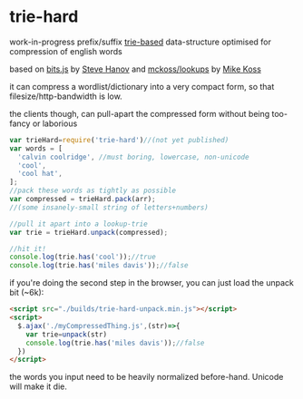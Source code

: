# trie-hard
work-in-progress prefix/suffix [trie-based](https://en.wikipedia.org/wiki/Trie) data-structure optimised for compression of english words

based on [bits.js](http://stevehanov.ca/blog/index.php?id=120) by [Steve Hanov](https://twitter.com/smhanov) and [mckoss/lookups](https://github.com/mckoss/lookups) by [Mike Koss](https://github.com/mckoss)

it can compress a wordlist/dictionary into a very compact form, so that filesize/http-bandwidth is low.

the clients though, can pull-apart the compressed form without being too-fancy or laborious

```js
var trieHard=require('trie-hard')//(not yet published)
var words = [
  'calvin coolridge', //must boring, lowercase, non-unicode
  'cool',
  'cool hat',
];
//pack these words as tightly as possible
var compressed = trieHard.pack(arr);
//(some insanely-small string of letters+numbers)

//pull it apart into a lookup-trie
var trie = trieHard.unpack(compressed);

//hit it!
console.log(trie.has('cool'));//true
console.log(trie.has('miles davis'));//false
```

if you're doing the second step in the browser, you can just load the unpack bit (~6k):
```html
<script src="./builds/trie-hard-unpack.min.js"></script>
<script>
  $.ajax('./myCompressedThing.js',(str)=>{
    var trie=unpack(str)
    console.log(trie.has('miles davis'));//false
  })
</script>
```

the words you input need to be heavily normalized before-hand. Unicode will make it die.

